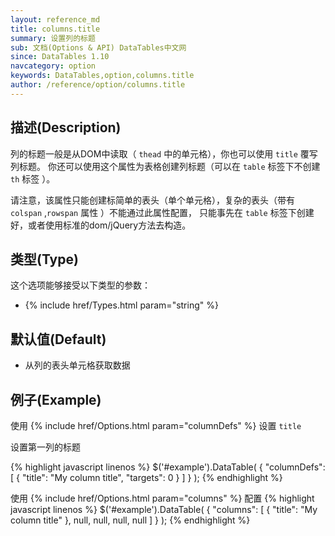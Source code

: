 ```yaml
---
layout: reference_md
title: columns.title
summary: 设置列的标题
sub: 文档(Options & API) DataTables中文网
since: DataTables 1.10
navcategory: option
keywords: DataTables,option,columns.title
author: /reference/option/columns.title
---
```


## 描述(Description)
列的标题一般是从DOM中读取（ `thead` 中的单元格），你也可以使用 `title` 覆写列标题。
你还可以使用这个属性为表格创建列标题（可以在 `table` 标签下不创建 `th` 标签 ）。

请注意，该属性只能创建标简单的表头（单个单元格），复杂的表头（带有 `colspan` ,`rowspan` 属性 ）不能通过此属性配置，
只能事先在 `table` 标签下创建好，或者使用标准的dom/jQuery方法去构造。

## 类型(Type)
这个选项能够接受以下类型的参数：

- {% include href/Types.html param="string" %}

## 默认值(Default)

- 从列的表头单元格获取数据

## 例子(Example)
使用 {% include href/Options.html param="columnDefs" %} 设置 `title`

设置第一列的标题

{% highlight javascript linenos %}
$('#example').DataTable( {
  "columnDefs": [
      { "title": "My column title", "targets": 0 }
    ]
} );
{% endhighlight %}

使用 {% include href/Options.html param="columns" %} 配置
{% highlight javascript linenos %}
$('#example').DataTable( {
  "columns": [
      { "title": "My column title" },
      null,
      null,
      null,
      null
    ]
} );
{% endhighlight %}
